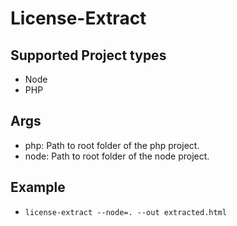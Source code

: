 # License-Extract

## Supported Project types
- Node
- PHP

## Args
- php: Path to root folder of the php project.
- node: Path to root folder of the node project.

## Example
- `license-extract --node=. --out extracted.html`